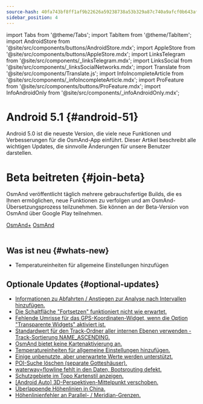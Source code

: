 ```yaml
---
source-hash: 40fa743bf8ff1af9b22626a59238738a53b329a87c740a9afcf0b643af7911c7
sidebar_position: 4
---
```

import Tabs from '@theme/Tabs';
import TabItem from '@theme/TabItem';
import AndroidStore from '@site/src/components/buttons/AndroidStore.mdx';
import AppleStore from '@site/src/components/buttons/AppleStore.mdx';
import LinksTelegram from '@site/src/components/_linksTelegram.mdx';
import LinksSocial from '@site/src/components/_linksSocialNetworks.mdx';
import Translate from '@site/src/components/Translate.js';
import InfoIncompleteArticle from '@site/src/components/_infoIncompleteArticle.mdx';
import ProFeature from '@site/src/components/buttons/ProFeature.mdx';
import InfoAndroidOnly from '@site/src/components/_infoAndroidOnly.mdx';  



# Android 5.1 {#android-51}

Android 5.0 ist die neueste Version, die viele neue Funktionen und Verbesserungen für die OsmAnd-App einführt. Dieser Artikel beschreibt alle wichtigen Updates, die sinnvolle Änderungen für unsere Benutzer darstellen.

# Beta beitreten {#join-beta}

OsmAnd veröffentlicht täglich mehrere gebrauchsfertige Builds, die es Ihnen ermöglichen, neue Funktionen zu verfolgen und am OsmAnd-Übersetzungsprozess teilzunehmen. Sie können an der Beta-Version von OsmAnd über Google Play teilnehmen.

<div class="button-row">
  <a class="button button--active" href="https://play.google.com/apps/testing/net.osmand.plus">OsmAnd+</a>
  <a class="button button--active" href="https://play.google.com/apps/testing/net.osmand">OsmAnd</a>
</div>  

<br/>


## Was ist neu {#whats-new}

- Temperatureinheiten für allgemeine Einstellungen hinzufügen


## Optionale Updates {#optional-updates}

- [Informationen zu Abfahrten / Anstiegen zur Analyse nach Intervallen hinzufügen.](https://github.com/osmandapp/OsmAnd-Issues/issues/2878)
- [Die Schaltfläche "Fortsetzen" funktioniert nicht wie erwartet.](https://github.com/osmandapp/OsmAnd/issues/21842)
- [Fehlende Umrisse für das GPS-Koordinaten-Widget, wenn die Option "Transparente Widgets" aktiviert ist.](https://github.com/osmandapp/OsmAnd/issues/22258)
- [Standardwert für den Track-Ordner aller internen Ebenen verwenden - Track-Sortierung NAME_ASCENDING.](https://github.com/osmandapp/OsmAnd/issues/22256)
- [OsmAnd bietet keine Kartenaktivierung an.](https://github.com/osmandapp/OsmAnd/issues/21302)
- [Temperatureinheiten für allgemeine Einstellungen hinzufügen.](https://github.com/osmandapp/OsmAnd-Issues/issues/2792)
- [Einige unbenutzte, aber unerwartete Werte werden unterstützt.](https://github.com/osmandapp/OsmAnd/issues/22103)
- [POI-Suche löschen (separate Gotteshäuser).](https://github.com/osmandapp/OsmAnd/issues/21972)
- [waterway=flowline fehlt in den Daten, Bootsrouting defekt.](https://github.com/osmandapp/OsmAnd/issues/22512)
- [Schutzgebiete im Topo Kartenstil anzeigen.](https://github.com/osmandapp/OsmAnd/issues/22168)
- [[Android Auto] 3D-Perspektiven-Mittelpunkt verschoben.](https://github.com/osmandapp/OsmAnd/issues/22304)
- [Überlappende Höhenlinien in China.](https://github.com/osmandapp/OsmAnd/issues/22434)
- [Höhenlinienfehler an Parallel- / Meridian-Grenzen.](https://github.com/osmandapp/OsmAnd/issues/21738)